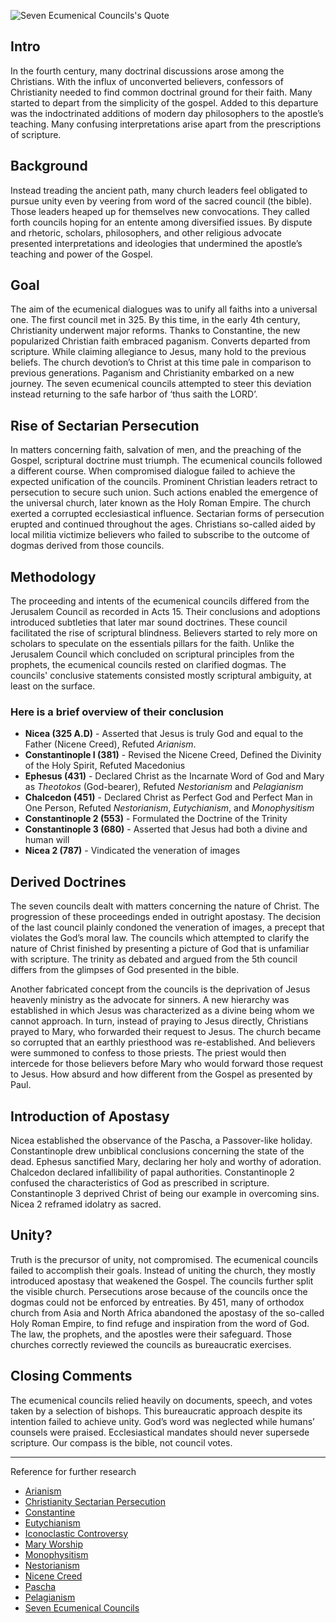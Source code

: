 <!--properties
title=Seven Ecumenical Councils
id=yS5GH4IiJM
authorKey=wendly
image=https://inquisitionreturns.com/img/ecumenical_councils.jpg
publish=true
summary=The ecumenical councils failed to accomplish their goals. Instead of uniting the church, they mostly introduced apostasy that weakened the Gospel. The councils further split the visible church. By 451, many of orthodox church from Asia and North Africa abandoned the apostasy of the so-called Holy Roman Empire, to find refuge and inspiration from the word of God. Those churches correctly reviewed the councils as bureaucratic exercises.
created=Sun May 01 2016 22:08:23 GMT+0300 (EEST)
publishDate=Sun May 01 2016 22:08:23 GMT+0300 (EEST)
updated=Mon Mar 06 2017 00:50:34 GMT+0200 (EET)
searches=
-->

![Seven Ecumenical Councils's Quote](https://inquisitionreturns.com/img/ecumenical_councils.jpg)
## Intro
In the fourth century, many doctrinal discussions arose among the Christians. With the influx of unconverted believers, confessors of Christianity needed to find common doctrinal ground for their faith. Many started to depart from the simplicity of the gospel. Added to this departure was the indoctrinated additions of modern day philosophers to the apostle’s teaching. Many confusing interpretations arise apart from the prescriptions of scripture. 

## Background
Instead treading the ancient path, many church leaders feel obligated to pursue unity even by veering from word of the sacred council (the bible). Those leaders heaped up for themselves new convocations. They called forth councils hoping for an entente among diversified issues. By dispute and rhetoric, scholars, philosophers, and other religious advocate presented interpretations and ideologies that undermined the apostle’s teaching and power of the Gospel.

## Goal
The aim of the ecumenical dialogues was to unify all faiths into a universal one. The first council met in 325. By this time, in the early 4th century, Christianity underwent major reforms. Thanks to Constantine, the new popularized Christian faith embraced paganism. Converts departed from scripture. While claiming allegiance to Jesus, many hold to the previous beliefs. The church devotion’s to Christ at this time pale in comparison to previous generations. Paganism and Christianity embarked on a new journey. The seven ecumenical councils attempted to steer this deviation instead returning to the safe harbor of ‘thus saith the LORD’.

## Rise of Sectarian Persecution
In matters concerning faith, salvation of men, and the preaching of the Gospel, scriptural doctrine must triumph. The ecumenical councils followed a different course. When compromised dialogue failed to achieve the expected unification of the councils. Prominent Christian leaders retract to persecution to secure such union. Such actions enabled the emergence of the universal church, later known as the Holy Roman Empire. The church exerted a corrupted ecclesiastical influence. Sectarian forms of persecution erupted and continued throughout the ages. Christians so-called aided by local militia victimize believers who failed to subscribe to the outcome of dogmas derived from those councils.

## Methodology
The proceeding and intents of the ecumenical councils differed from the Jerusalem Council as recorded in Acts 15. Their conclusions and adoptions introduced subtleties that later mar sound doctrines. These council facilitated the rise of scriptural blindness. Believers started to rely more on scholars to speculate on the essentials pillars for the faith. Unlike the Jerusalem Council which concluded on scriptural principles from the prophets, the ecumenical councils rested on clarified dogmas. The councils' conclusive statements consisted mostly scriptural ambiguity, at least on the surface. 

### Here is a brief overview of their conclusion
* **Nicea (325 A.D)** - Asserted that Jesus is truly God and equal to the Father (Nicene Creed), Refuted *Arianism*.
* **Constantinople I (381)** - Revised the Nicene Creed, Defined the Divinity of the Holy Spirit, Refuted Macedonius
* **Ephesus (431)** - Declared Christ as the Incarnate Word of God and Mary as *Theotokos* (God-bearer), Refuted *Nestorianism* and *Pelagianism*
* **Chalcedon (451)** - Declared Christ as Perfect God and Perfect Man in One Person, Refuted *Nestorianism*, *Eutychianism*, and *Monophysitism*
* **Constantinople 2 (553)** - Formulated the Doctrine of the Trinity
* **Constantinople 3 (680)** - Asserted that Jesus had both a divine and human will 
* **Nicea 2 (787)** - Vindicated the veneration of images
 
## Derived Doctrines
The seven councils dealt with matters concerning the nature of Christ. The progression of these proceedings ended in outright apostasy. The decision of the last council plainly condoned the veneration of images, a precept that violates the God’s moral law. The councils which attempted to clarify the nature of Christ finished by presenting a picture of God that is unfamiliar with scripture. The trinity as debated and argued from the 5th council differs from the glimpses of God presented in the bible. 

Another fabricated concept from the councils is the deprivation of Jesus heavenly ministry as the advocate for sinners. A new hierarchy was established in which Jesus was characterized as a divine being whom we cannot approach. In turn, instead of praying to Jesus directly, Christians prayed to Mary, who forwarded their request to Jesus. The church became so corrupted that an earthly priesthood was re-established. And believers were summoned to confess to those priests. The priest would then intercede for those believers before Mary who would forward those request to Jesus. How absurd and how different from the Gospel as presented by Paul.

## Introduction of Apostasy
Nicea established the observance of the Pascha, a Passover-like holiday. Constantinople drew unbiblical conclusions concerning the state of the dead. Ephesus sanctified Mary, declaring her holy and worthy of adoration. Chalcedon declared infallibility of papal authorities. Constantinople 2 confused the characteristics of God as prescribed in scripture. Constantinople 3 deprived Christ of being our example in overcoming sins. Nicea 2 reframed idolatry as sacred.

## Unity?
Truth is the precursor of unity, not compromised. The ecumenical councils failed to accomplish their goals. Instead of uniting the church, they mostly introduced apostasy that weakened the Gospel. The councils further split the visible church. Persecutions arose because of the councils once the dogmas could not be enforced by entreaties. By 451, many of orthodox church from Asia and North Africa abandoned the apostasy of the so-called Holy Roman Empire, to find refuge and inspiration from the word of God. The law, the prophets, and the apostles were their safeguard. Those churches correctly reviewed the councils as bureaucratic exercises. 

## Closing Comments
The ecumenical councils relied heavily on documents, speech, and votes taken by a selection of bishops. This bureaucratic approach despite its intention failed to achieve unity. God’s word was neglected while humans’ counsels were praised. Ecclesiastical mandates should never supersede scripture. Our compass is the bible, not council votes.

---
Reference for further research
* [Arianism](https://www.google.com/?ion=1&espv=2#q=arianism)
* [Christianity Sectarian Persecution](https://www.google.com/?ion=1&espv=2#q=christianity+sectarian+persecution)
* [Constantine](https://www.google.com/?ion=1&espv=2#q=constantine)
* [Eutychianism](https://www.google.com/?ion=1&espv=2#q=Eutychianism)
* [Iconoclastic Controversy](https://www.google.com/?ion=1&espv=2#q=iconoclastic+controversy)
* [Mary Worship](https://www.google.com/?ion=1&espv=2#q=mary+worship)
* [Monophysitism](https://www.google.com/?ion=1&espv=2#q=Monophysitism)
* [Nestorianism](https://www.google.com/?ion=1&espv=2#q=Nestorianism)
* [Nicene Creed](https://www.google.com/?ion=1&espv=2#q=Nicene+Creed)
* [Pascha](https://www.google.com/?ion=1&espv=2#q=Pascha)
* [Pelagianism](https://www.google.com/?ion=1&espv=2#q=Pelagianism)
* [Seven Ecumenical Councils](https://www.google.com/?ion=1&espv=2#q=the+seven+ecumenical+councils)
